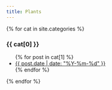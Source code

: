 ```yaml
---
title: Plants
---
```


{% for cat in site.categories %}
  <h3>{{ cat[0] }}</h3>
  <ul>
    {% for post in cat[1] %}
      <li><a href="/plants{{ post.url }}">{{ post.date | date: "%Y-%m-%d" }}</a></li>
    {% endfor %}
  </ul>
{% endfor %}
